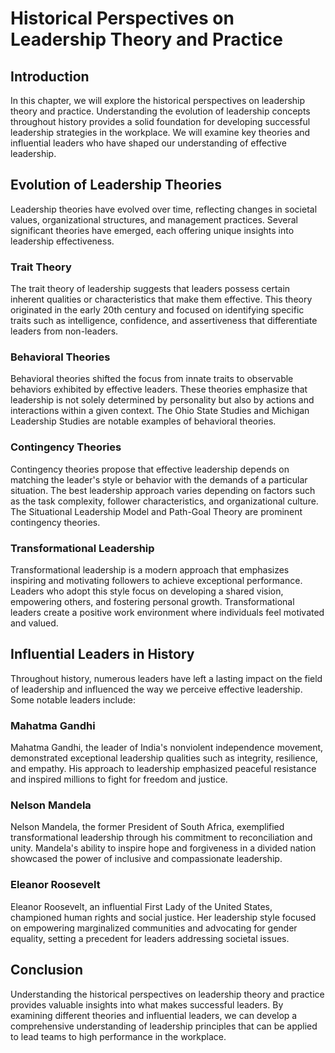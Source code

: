 Historical Perspectives on Leadership Theory and Practice
===========================================================================================================

Introduction
------------

In this chapter, we will explore the historical perspectives on leadership theory and practice. Understanding the evolution of leadership concepts throughout history provides a solid foundation for developing successful leadership strategies in the workplace. We will examine key theories and influential leaders who have shaped our understanding of effective leadership.

Evolution of Leadership Theories
--------------------------------

Leadership theories have evolved over time, reflecting changes in societal values, organizational structures, and management practices. Several significant theories have emerged, each offering unique insights into leadership effectiveness.

### Trait Theory

The trait theory of leadership suggests that leaders possess certain inherent qualities or characteristics that make them effective. This theory originated in the early 20th century and focused on identifying specific traits such as intelligence, confidence, and assertiveness that differentiate leaders from non-leaders.

### Behavioral Theories

Behavioral theories shifted the focus from innate traits to observable behaviors exhibited by effective leaders. These theories emphasize that leadership is not solely determined by personality but also by actions and interactions within a given context. The Ohio State Studies and Michigan Leadership Studies are notable examples of behavioral theories.

### Contingency Theories

Contingency theories propose that effective leadership depends on matching the leader's style or behavior with the demands of a particular situation. The best leadership approach varies depending on factors such as the task complexity, follower characteristics, and organizational culture. The Situational Leadership Model and Path-Goal Theory are prominent contingency theories.

### Transformational Leadership

Transformational leadership is a modern approach that emphasizes inspiring and motivating followers to achieve exceptional performance. Leaders who adopt this style focus on developing a shared vision, empowering others, and fostering personal growth. Transformational leaders create a positive work environment where individuals feel motivated and valued.

Influential Leaders in History
------------------------------

Throughout history, numerous leaders have left a lasting impact on the field of leadership and influenced the way we perceive effective leadership. Some notable leaders include:

### Mahatma Gandhi

Mahatma Gandhi, the leader of India's nonviolent independence movement, demonstrated exceptional leadership qualities such as integrity, resilience, and empathy. His approach to leadership emphasized peaceful resistance and inspired millions to fight for freedom and justice.

### Nelson Mandela

Nelson Mandela, the former President of South Africa, exemplified transformational leadership through his commitment to reconciliation and unity. Mandela's ability to inspire hope and forgiveness in a divided nation showcased the power of inclusive and compassionate leadership.

### Eleanor Roosevelt

Eleanor Roosevelt, an influential First Lady of the United States, championed human rights and social justice. Her leadership style focused on empowering marginalized communities and advocating for gender equality, setting a precedent for leaders addressing societal issues.

Conclusion
----------

Understanding the historical perspectives on leadership theory and practice provides valuable insights into what makes successful leaders. By examining different theories and influential leaders, we can develop a comprehensive understanding of leadership principles that can be applied to lead teams to high performance in the workplace.
